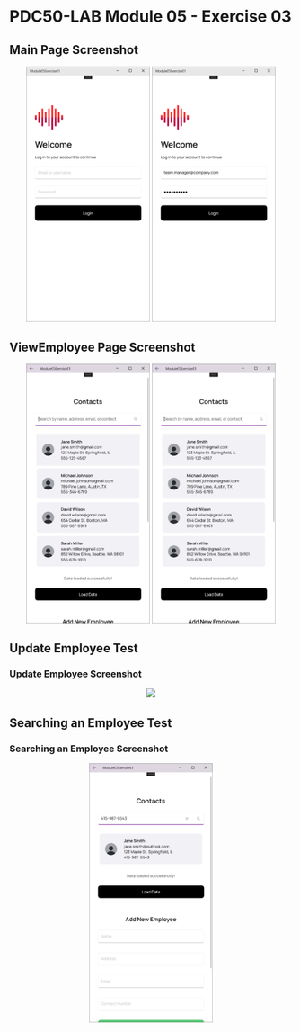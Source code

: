 # PDC50-LAB Module 05 - Exercise 03

## Main Page Screenshot
<p align="center">
    <img src="Screenshots/MainPage_2.png" width="220"/>
    <img src="Screenshots/MainPage_1.png" width="220"/>
</p>

## ViewEmployee Page Screenshot
<p align="center">
    <img src="Screenshots/1.png" width="220"/>
    <img src="Screenshots/1.png" width="220"/>
</p>

## Update Employee Test
### Update Employee Screenshot
<p align="center">
    <img src="Screenshots/3_UpdateEmmployee.png" width="220"/>
</p>

## Searching an Employee Test
### Searching an Employee Screenshot
<p align="center">
    <img src="Screenshots/4_SearchEmployee.png" width="220"/>
</p>

